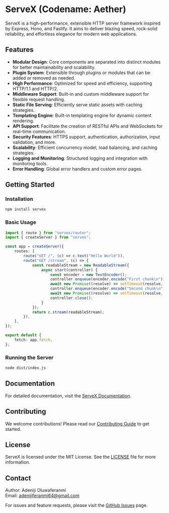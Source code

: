 # ServeX (Codename: Aether)

ServeX is a high-performance, extensible HTTP server framework inspired by Express, Hono, and Fastify. It aims to deliver blazing speed, rock-solid reliability, and effortless elegance for modern web applications.

## Features

- **Modular Design**: Core components are separated into distinct modules for better maintainability and scalability.
- **Plugin System**: Extensible through plugins or modules that can be added or removed as needed.
- **High Performance**: Optimized for speed and efficiency, supporting HTTP/1.1 and HTTP/2.
- **Middleware Support**: Built-in and custom middleware support for flexible request handling.
- **Static File Serving**: Efficiently serve static assets with caching strategies.
- **Templating Engine**: Built-in templating engine for dynamic content rendering.
- **API Support**: Facilitate the creation of RESTful APIs and WebSockets for real-time communication.
- **Security Features**: HTTPS support, authentication, authorization, input validation, and more.
- **Scalability**: Efficient concurrency model, load balancing, and caching strategies.
- **Logging and Monitoring**: Structured logging and integration with monitoring tools.
- **Error Handling**: Global error handlers and custom error pages.

## Getting Started

### Installation

```bash
npm install servex
```

### Basic Usage

```typescript
import { route } from "servex/router";
import { createServer } from "servex";

const app = createServer({
    routes: [
        route("GET /", (c) => c.text("Hello World")),
        route("GET /stream", (c) => {
            const readableStream = new ReadableStream({
                async start(controller) {
                    const encoder = new TextEncoder();
                    controller.enqueue(encoder.encode("First chunk\n"));
                    await new Promise((resolve) => setTimeout(resolve, 3000));
                    controller.enqueue(encoder.encode("Second chunk\n"));
                    await new Promise((resolve) => setTimeout(resolve, 3000));
                    controller.close();
                }
            });
            return c.stream(readableStream);
        }),
    ],
});

export default {
    fetch: app.fetch,
};
```

### Running the Server

```bash
node dist/index.js
```

## Documentation

For detailed documentation, visit the [ServeX Documentation](https://github.com/judeadeniji/servex#readme).

## Contributing

We welcome contributions! Please read our [Contributing Guide](https://github.com/judeadeniji/servex/blob/main/CONTRIBUTING.md) to get started.

## License

ServeX is licensed under the MIT License. See the [LICENSE](https://github.com/judeadeniji/servex/blob/main/LICENSE) file for more information.

## Contact

Author: Adeniji Oluwaferanmi  
Email: <adenijiferanmi64@gmail.com>

For issues and feature requests, please visit the [GitHub Issues](https://github.com/judeadeniji/servex/issues) page.
